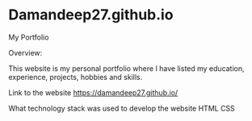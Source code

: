 # Damandeep27.github.io
My Portfolio


Overview: 

This website is my personal portfolio where I have listed my education, experience, projects, hobbies and skills.

 Link to the website
 https://damandeep27.github.io/


 What technology stack was used to develop the website
 HTML
 CSS
